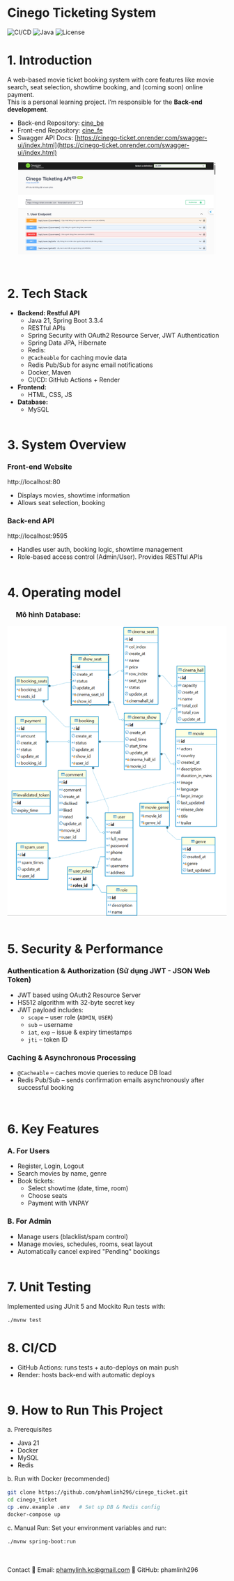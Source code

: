 # **Cinego Ticketing System**
![CI/CD](https://github.com/phamlinh296/cinego_ticket/actions/workflows/ci.yml/badge.svg)
![Java](https://img.shields.io/badge/Java-21-blue)
![License](https://img.shields.io/github/license/phamlinh296/cinego_ticket)
# **1. Introduction**
A web-based movie ticket booking system with core features like movie search, seat selection, showtime booking, and (coming soon) online payment.  
This is a personal learning project. I’m responsible for the **Back-end development**.
- Back-end Repository: [cine_be](https://github.com/phamlinh296/cinego_ticket/tree/main/cine_be)  
- Front-end Repository: [cine_fe](https://github.com/phamlinh296/cinego_ticket/tree/main/cine_fe/fe-src)
- Swagger API Docs: [https://cinego-ticket.onrender.com/swagger-ui/index.html](https://cinego-ticket.onrender.com/swagger-ui/index.html)

<p align="center">
  <img src="images/swagger-demo.png" alt="Swagger UI" width="90%">
</p>
<br/>

# **2. Tech Stack**
- **Backend: Restful API**
	- Java 21, Spring Boot 3.3.4
	- RESTful APIs
	- Spring Security with OAuth2 Resource Server, JWT Authentication
	- Spring Data JPA, Hibernate
	- Redis:
	- `@Cacheable` for caching movie data
	- Redis Pub/Sub for async email notifications
	- Docker, Maven
	- CI/CD: GitHub Actions + Render
- **Frontend:**
	- HTML, CSS, JS
- **Database:**
	- MySQL
<br/><br/>

# **3. System Overview**
### Front-end Website
http://localhost:80
- Displays movies, showtime information
- Allows seat selection, booking
### Back-end API
http://localhost:9595
- Handles user auth, booking logic, showtime management
- Role-based access control (Admin/User). Provides RESTful APIs
<br/><br/>

# **4. Operating model**
### &nbsp;&nbsp;&nbsp;&nbsp;&nbsp;**Mô hình Database:**
<div align='center'>
	<img src='images/cine_database.png' />
</div>
<br/>

# **5. Security & Performance**
### Authentication & Authorization (Sử dụng JWT - JSON Web Token)
- JWT based using OAuth2 Resource Server
- HS512 algorithm with 32-byte secret key
- JWT payload includes:
  - `scope` – user role (`ADMIN`, `USER`)
  - `sub` – username
  - `iat`, `exp` – issue & expiry timestamps
  - `jti` – token ID
### Caching & Asynchronous Processing
- `@Cacheable` – caches movie queries to reduce DB load
- Redis Pub/Sub – sends confirmation emails asynchronously after successful booking
<br/>

# **6. Key Features**
### **A. For Users**
- Register, Login, Logout
- Search movies by name, genre
- Book tickets:
  - Select showtime (date, time, room)
  - Choose seats
  - Payment with VNPAY

### **B. For Admin**
- Manage users (blacklist/spam control)
- Manage movies, schedules, rooms, seat layout
- Automatically cancel expired "Pending" bookings
<br/><br/>

# **7. Unit Testing**
Implemented using JUnit 5 and Mockito
Run tests with:
```bash
./mvnw test
```

# **8. CI/CD**
- GitHub Actions: runs tests + auto-deploys on main push
- Render: hosts back-end with automatic deploys
<br/><br/>

# **9. How to Run This Project**
a. Prerequisites
- Java 21
- Docker
- MySQL
- Redis

b. Run with Docker (recommended)
```bash
git clone https://github.com/phamlinh296/cinego_ticket.git
cd cinego_ticket
cp .env.example .env   # Set up DB & Redis config
docker-compose up
```
c. Manual Run:
Set your environment variables and run:
```bash
./mvnw spring-boot:run
```
<br/><br/>
Contact
📧 Email: phamylinh.kc@gmail.com
🐙 GitHub: phamlinh296


